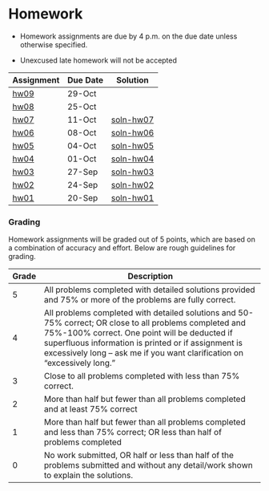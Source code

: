 Homework
================

  - Homework assignments are due by 4 p.m. on the due date unless
    otherwise specified.

  - Unexcused late homework will not be accepted

| Assignment       | Due Date | Solution                   |
| ---------------- | -------- | -------------------------- |
| [hw09](hw09.pdf) | 29-Oct   |                            |
| [hw08](hw08.pdf) | 25-Oct   |                            |
| [hw07](hw07.pdf) | 11-Oct   | [soln-hw07](soln-hw07.pdf) |
| [hw06](hw06.pdf) | 08-Oct   | [soln-hw06](soln-hw06.pdf) |
| [hw05](hw05.pdf) | 04-Oct   | [soln-hw05](soln-hw05.pdf) |
| [hw04](hw04.pdf) | 01-Oct   | [soln-hw04](soln-hw04.pdf) |
| [hw03](hw03.pdf) | 27-Sep   | [soln-hw03](soln-hw03.pdf) |
| [hw02](hw02.pdf) | 24-Sep   | [soln-hw02](soln-hw02.pdf) |
| [hw01](hw01.pdf) | 20-Sep   | [soln-hw01](soln-hw01.pdf) |

### Grading

Homework assignments will be graded out of 5 points, which are based on
a combination of accuracy and effort. Below are rough guidelines for
grading.

| Grade | Description                                                                                                                                                                                                                                                                                 |
| ----- | ------------------------------------------------------------------------------------------------------------------------------------------------------------------------------------------------------------------------------------------------------------------------------------------- |
| 5     | All problems completed with detailed solutions provided and 75% or more of the problems are fully correct.                                                                                                                                                                                  |
| 4     | All problems completed with detailed solutions and 50-75% correct; OR close to all problems completed and 75%-100% correct. One point will be deducted if superfluous information is printed or if assignment is excessively long – ask me if you want clarification on “excessively long.” |
| 3     | Close to all problems completed with less than 75% correct.                                                                                                                                                                                                                                 |
| 2     | More than half but fewer than all problems completed and at least 75% correct                                                                                                                                                                                                               |
| 1     | More than half but fewer than all problems completed and less than 75% correct; OR less than half of problems completed                                                                                                                                                                     |
| 0     | No work submitted, OR half or less than half of the problems submitted and without any detail/work shown to explain the solutions.                                                                                                                                                          |

